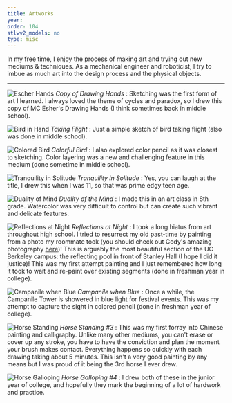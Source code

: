 ```yaml
---
title: Artworks
year:   
order: 104
stlwv2_models: no
type: misc
---
```


In my free time, I enjoy the process of making art and trying out new mediums & techniques.
As a mechanical engineer and roboticist, I try to imbue as much art into the design process and the physical objects.

---


![Escher Hands](/website/assets/images/HandsPbrighter.jpg)
*Copy of Drawing Hands*
:  Sketching was the first form of art I learned.
I always loved the theme of cycles and paradox, so I drew this copy of MC Esher's Drawing Hands (I think sometimes back in middle school).	



![Bird in Hand](/website/assets/images/BirdHandPbrighter.jpg)
*Taking Flight*
:  Just a simple sketch of bird taking flight (also was done in middle school).



![Colored Bird](/website/assets/images/BirdCPbrighter.jpg)
*Colorful Bird*
:  I also explored color pencil as it was closest to sketching.
Color layering was a new and challenging feature in this medium (done sometime in middle school).



![Tranquility in Solitude](/website/assets/images/SolitudeCPbrighter.jpg)
*Tranquility in Solitude*
:  Yes, you can laugh at the title, I drew this when I was 11, so that was prime edgy teen age. 



![Duality of Mind](/website/assets/images/MindWCbrighter.jpg)
*Duality of the Mind*
:  I made this in an art class in 8th grade.
Watercolor was very difficult to control but can create such vibrant and delicate features.



![Reflections at Night](/website/assets/images/ReflectionP.jpg)
*Reflections at Night*
:  I took a long hiatus from art throughout high school.
I tried to resurrect my old past-time by painting from a photo my roommate took (you should check out Cody's amazing photography [here](http://www.codylimberphotography.com/))!
This is arguably the most beautiful section of the UC Berkeley campus: the reflecting pool in front of Stanley Hall (I hope I did it justice)!
This was my first attempt painting and I just remembered how long it took to wait and re-paint over existing segments (done in freshman year in college).



![Campanile when Blue](/website/assets/images/CampMIXdarker.jpg)
*Campanile when Blue*
:  Once a while, the Campanile Tower is showered in blue light for festival events.
This was my attempt to capture the sight in colored pencil (done in freshman year of college).



![Horse Standing](/website/assets/images/Horse2MB.jpg)
*Horse Standing #3*
:  This was my first forray into Chinese painting and calligraphy. 
Unlike many other mediums, you can't erase or cover up any stroke, you have to have the conviction and plan the moment your brush makes contact.
Everything happens so quickly with each drawing taking about 5 minutes.
This isn't a very good painting by any means but I was proud of it being the 3rd horse I ever drew.



![Horse Galloping](/website/assets/images/HorseMB.jpg)
*Horse Galloping #4*
:  I drew both of these in the junior year of college, and hopefully they mark the beginning of a lot of hardwork and practice.

